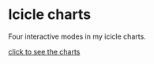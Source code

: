 # Icicle charts
Four interactive modes in my icicle charts.
<p>
    <a href="https://mlr17.github.io/Icicle-charts_final.html">click to see the charts</a>
</p>
